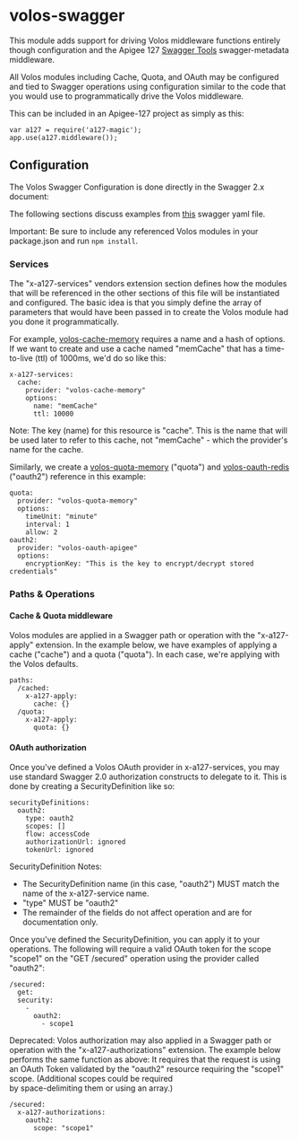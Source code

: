 # volos-swagger

This module adds support for driving Volos middleware functions entirely though configuration and the Apigee 127
 [Swagger Tools](https://www.npmjs.org/package/swagger-tools) swagger-metadata middleware.

All Volos modules including Cache, Quota, and OAuth may be configured and tied to Swagger operations using
 configuration similar to the code that you would use to programmatically drive the Volos middleware. 

This can be included in an Apigee-127 project as simply as this:
    
    var a127 = require('a127-magic');
    app.use(a127.middleware());

## Configuration

The Volos Swagger Configuration is done directly in the Swagger 2.x document:
 
The following sections discuss examples from [this](test/support/swagger.yaml) swagger yaml file.  

Important: Be sure to include any referenced Volos modules in your package.json and run `npm install`.   

### Services

The "x-a127-services" vendors extension section defines how the modules that will be referenced in the other sections 
of this file will be instantiated and configured. The basic idea is that you simply define the array of 
parameters that would have been passed in to create the Volos module had you done it programmatically.
 
For example, [volos-cache-memory](../cache/memory/README.md) requires a name and a hash of options. If we want to create
and use a cache named "memCache" that has a time-to-live (ttl) of 1000ms, we'd do so like this: 

    x-a127-services:
      cache:
        provider: "volos-cache-memory"
        options:
          name: "memCache"
          ttl: 10000

Note: The key (name) for this resource is "cache". This is the name that will be used later to refer to this cache, not
"memCache" - which the provider's name for the cache.

Similarly, we create a [volos-quota-memory](../quota/memory/README.md) ("quota") and 
[volos-oauth-redis](../oauth/redis/README.md) ("oauth2") reference in this example: 

    quota:
      provider: "volos-quota-memory"
      options:
        timeUnit: "minute"
        interval: 1
        allow: 2
    oauth2:
      provider: "volos-oauth-apigee"
      options:
        encryptionKey: "This is the key to encrypt/decrypt stored credentials"
      
### Paths & Operations

#### Cache & Quota middleware

Volos modules are applied in a Swagger path or operation with the "x-a127-apply" extension. In the example below, we 
have examples of applying a cache ("cache") and a quota ("quota"). In each case, we're applying with the Volos defaults.

    paths:
      /cached:
        x-a127-apply:
          cache: {}
      /quota:
        x-a127-apply: 
          quota: {}

#### OAuth authorization

Once you've defined a Volos OAuth provider in x-a127-services, you may use standard Swagger 2.0 authorization constructs
to delegate to it. This is done by creating a SecurityDefinition like so:
 
    securityDefinitions:
      oauth2:
        type: oauth2
        scopes: []
        flow: accessCode
        authorizationUrl: ignored
        tokenUrl: ignored

SecurityDefinition Notes:
 
  - The SecurityDefinition name (in this case, "oauth2") MUST match the name of the x-a127-service name.
  - "type" MUST be "oauth2"
  - The remainder of the fields do not affect operation and are for documentation only. 

Once you've defined the SecurityDefinition, you can apply it to your operations. The following will require 
a valid OAuth token for the scope "scope1" on the "GET /secured" operation using the provider called "oauth2":  
 
    /secured:
      get:
      security:
        -
          oauth2:
            - scope1


Deprecated: Volos authorization may also applied in a Swagger path or operation with the "x-a127-authorizations" 
extension. The example below performs the same function as above: It requires that the request is using an OAuth 
Token validated by the "oauth2" resource requiring the "scope1" scope. (Additional scopes could be required  
by space-delimiting them or using an array.)

    /secured:
      x-a127-authorizations: 
        oauth2: 
          scope: "scope1"
